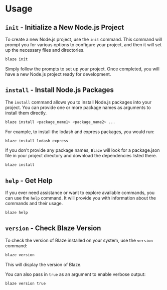 # Usage

## `init` - Initialize a New Node.js Project
To create a new Node.js project, use the `init` command. This command will prompt you for various options to configure your project, and then it will set up the necessary files and directories.

```bash
blaze init
```

Simply follow the prompts to set up your project. Once completed, you will have a new Node.js project ready for development.

## `install` - Install Node.js Packages
The `install` command allows you to install Node.js packages into your project. You can provide one or more package names as arguments to install them directly.

```bash
blaze install <package_name1> <package_name2> ...
```

For example, to install the lodash and express packages, you would run:

```bash
blaze install lodash express
```

If you don't provide any package names, `Blaze` will look for a package.json file in your project directory and download the dependencies listed there.

```bash
blaze install
```

## `help` - Get Help
If you ever need assistance or want to explore available commands, you can use the `help` command. It will provide you with information about the commands and their usage.

```bash
blaze help
```

## `version` - Check Blaze Version
To check the version of Blaze installed on your system, use the `version` command:

```bash
blaze version
```
This will display the version of Blaze.

You can also pass in `true` as an argument to enable verbose output:

```bash
blaze version true
```